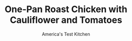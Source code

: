 ---
layout: ../../layouts/MarkdownPostLayout.astro
title: One-Pan Roast Chicken with Cauliflower and Tomatoes
author: America's Test Kitchen
pubDate: 2023-03-15
description: "Sometimes the key to the perfect one-pan dinner is making the right incision."
image_url: https://res.cloudinary.com/hksqkdlah/image/upload/ar_1:1,c_fill,dpr_2.0,f_auto,fl_lossy.progressive.strip_profile,g_faces:auto,q_auto:low,w_344/24615_sfs-one-pan-chicken-8
tags: ["Main Courses","Chicken","Cookbook Collection"]
calories: 2853
protein: 41
carbohydrates: 33
fats: 
fiber: 10
ingredients: ["1 head, cauliflower (2 pounds)","6 , shallots, peeled and halved","1/4 cup, extra-virgin olive oil","2 tablespoons, chopped fresh sage",", Kosher salt and pepper","4 (10-ounce), chicken leg quarters, trimmed","2 , garlic cloves, minced","1 teaspoon, grated lemon zest","7 1/2 ounces, grape tomatoes","1 tablespoon coarsely chopped, fresh parsley",", Lemon wedges"]
serves: 4
time: "1 hour"
instructions: ["Adjust 1 oven rack to lower-middle position and second rack 6 inches from broiler element and heat oven to 475 degrees. Trim outer leaves of cauliflower and cut stem flush with bottom of head. Cut head into 8 equal wedges, keeping core and florets intact.","Gently toss cauliflower, shallots, 2 tablespoons oil, 1 tablespoon sage, 1 teaspoon salt, and 1/2 teaspoon pepper together on rimmed baking sheet to combine. Position vegetables cut sides down in single layer in center of sheet.","Pat chicken dry with paper towels. Leaving drumsticks and thighs attached, make 4 parallel diagonal slashes in chicken: 1 across drumsticks, 1 across leg joints, and 2 across thighs (each slash should reach bone). Season chicken with salt and pepper. Place 1 piece of chicken, skin side up, in each corner of sheet (chicken should rest directly on sheet, not on vegetables).","Whisk garlic, lemon zest, remaining 2 tablespoons oil, and remaining 1 tablespoon sage together in bowl. Brush skin side of chicken with seasoned oil mixture (use all of it). Transfer sheet to lower-middle oven rack and bake until cauliflower is browned, shallots are tender, and chicken registers at least 175 degrees, 25 to 30 minutes.","Remove sheet from oven and heat broiler. Scatter tomatoes over vegetables and place sheet on upper oven rack. Broil until chicken skin is browned and crisp and tomatoes have started to wilt, 3 to 5 minutes.","Transfer sheet to wire rack and let rest for 5 minutes. Sprinkle with parsley and serve with lemon wedges."]
nutrition: ["1604 mg Potassium","496 mg Phosphorus","187 mg Calcium","5 mg Iron","119 mg Magnesium","1572 mg Sodium","4 mg Zinc","47 g Fat","11 mg Niacin (B3)","23 g Monounsaturated","8 g Polyunsaturated","128 mg Vitamin C","192 mg Cholesterol","11 g Saturated","10 g Fiber","188 µg Folate (food)","12 g Sugars","140 µg Vitamin K","473 g Water","33 g Carbs","188 µg Folate equivalent (total)","41 g Protein","3 mg Vitamin E","1 µg Vitamin B12","1 mg Vitamin B6","96 µg Vitamin A","713 kcal Energy","2853 calories"]
notes: "Note that this recipe calls for kosher salt, not table salt. Some leg quarters are sold with the backbone attached. Be sure to remove it (we like to use a heavy chef’s knife for this task) before cooking to make serving easier. If you substitute cherry tomatoes for the grape tomatoes, cut them in half before adding them to the sheet in step 5."
---